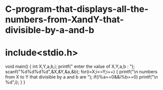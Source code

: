 # C-program-that-displays-all-the-numbers-from-XandY-that-divisible-by-a-and-b
# include<stdio.h>
void main()
{
int X,Y,a,b,i;
printf(" enter the value of X,Y,a,b : ");
scanf("%d%d%d%d",&X,&Y,&a,&b);
for(i=X;i<=Y;i++)
{
printf("\n numbers from X to Y that divisible by a and b are ");
if(i%a==0&&i%b==0)
printf("\n %d",i);
}
}
